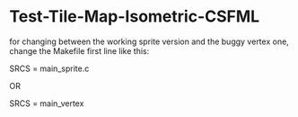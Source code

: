 # Test-Tile-Map-Isometric-CSFML

for changing between the working sprite version and the buggy vertex one, change the Makefile first line like this:

SRCS	=	main_sprite.c

OR

SRCS	= main_vertex
